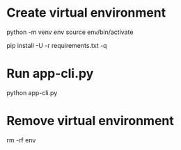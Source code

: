 # Create virtual environment
python -m venv env
source env/bin/activate

pip install -U -r requirements.txt -q

# Run app-cli.py
python app-cli.py

# Remove virtual environment
rm -rf env
